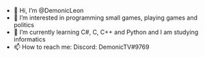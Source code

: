 - 👋 Hi, I’m @DemonicLeon
- 👀 I’m interested in programming small games, playing games and politics
- 🌱 I’m currently learning C#, C, C++ and Python and I am studying informatics
- 📫 How to reach me: Discord: DemonicTV#9769

<!---
DemonicLeon/DemonicLeon is a ✨ special ✨ repository because its `README.md` (this file) appears on your GitHub profile.
You can click the Preview link to take a look at your changes.
--->
